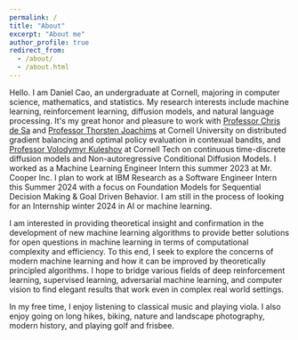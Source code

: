 ```yaml
---
permalink: /
title: "About"
excerpt: "About me"
author_profile: true
redirect_from: 
  - /about/
  - /about.html
---
```


Hello. I am Daniel Cao, an undergraduate at Cornell, majoring in computer science, mathematics, and statistics. My research interests include machine learning, reinforcement learning, diffusion models, and natural language processing. It's my great honor and pleasure to work with [Professor Chris de Sa](https://www.cs.cornell.edu/~cdesa) and [Professor Thorsten Joachims](https://www.cs.cornell.edu/people/tj/) at Cornell University on distributed gradient balancing and optimal policy evaluation in contexual bandits, and [Professor Volodymyr Kuleshov](https://www.cs.cornell.edu/~kuleshov/) at Cornell Tech on continuous time-discrete diffusion models and Non-autoregressive Conditional Diffusion Models. I worked as a Machine Learning Engineer Intern this summer 2023 at Mr. Cooper Inc. I plan to work at IBM Research as a Software Engineer Intern this Summer 2024 with a focus on Foundation Models for Sequential Decision Making & Goal Driven Behavior. I am still in the process of looking for an Internship winter 2024 in AI or machine learning. 

I am interested in providing theoretical insight and confirmation in the development of new machine learning algorithms to provide better solutions for open questions in machine learning in terms of computational complexity and efficiency. To this end, I seek to explore the concerns of modern machine learning and how it can be improved by theoretically principled algorithms. I hope to bridge various fields of deep reinforcement learning, supervised learning, adversarial machine learning, and computer vision to find elegant results that work even in complex real world settings.

In my free time, I enjoy listening to classical music and playing viola. I also enjoy going on long hikes, biking, nature and landscape photography, modern history, and playing golf and frisbee. 

